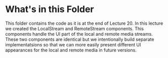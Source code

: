 # What's in this Folder

This folder contains the code as it is at the end of Lecture 20. In this lecture we created the
LocalStream and RemoteStream components. This components handle the UI part of the local and remote
media streams. These two components are identical but we intentionally build separate implementatsions so that
we can more easily present different UI appearances for the local and remote media in future versions.
